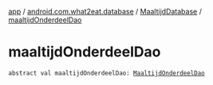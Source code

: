 [app](../../index.md) / [android.com.what2eat.database](../index.md) / [MaaltijdDatabase](index.md) / [maaltijdOnderdeelDao](./maaltijd-onderdeel-dao.md)

# maaltijdOnderdeelDao

`abstract val maaltijdOnderdeelDao: `[`MaaltijdOnderdeelDao`](../-maaltijd-onderdeel-dao/index.md)